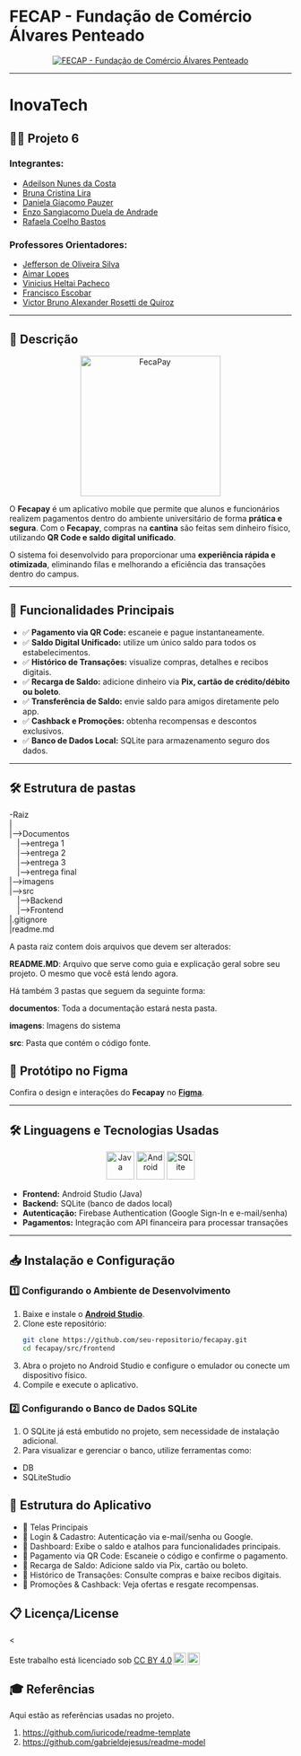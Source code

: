 # FECAP - Fundação de Comércio Álvares Penteado

<p align="center">
<a href="https://www.fecap.br/"><img src="https://encrypted-tbn0.gstatic.com/images?q=tbn:ANd9GcRhZPrRa89Kma0ZZogxm0pi-tCn_TLKeHGVxywp-LXAFGR3B1DPouAJYHgKZGV0XTEf4AE&usqp=CAU" alt="FECAP - Fundação de Comércio Álvares Penteado"></a>
</p>

---

# InovaTech

## 👨‍💻 Projeto 6

### **Integrantes:**  
- [Adeilson Nunes da Costa](https://www.linkedin.com/in/adeilson-da-costa-3013871b1/)
- [Bruna Cristina Lira](https://www.linkedin.com/in/brunacristinalira/)  
- [Daniela Giacomo Pauzer](https://www.linkedin.com/in/daniela-giacomo-pauzer-a25a64304/)
- [Enzo Sangiacomo Duela de Andrade](https://www.linkedin.com/in/enzo-sangiacomo-3203602b3/) 
- [Rafaela Coelho Bastos](https://www.linkedin.com/in/rafaela-coelho-bastos/)

### **Professores Orientadores:**  
- [Jefferson de Oliveira Silva](https://www.linkedin.com/in/jefferson-o-silva/)
- [Aimar Lopes](https://www.linkedin.com/in/aimarlopes/)  
- [Vinicius Heltai Pacheco](https://www.linkedin.com/in/vheltai/)
- [Francisco Escobar](https://www.linkedin.com/in/francisco-escobar/)
- [Victor Bruno Alexander Rosetti de Quiroz](https://www.linkedin.com/in/victorbarq/)

---

## 📖 Descrição

<p align="center">
<img src="Imagens/Logo FecaPay.jpeg" alt="FecaPay" width="250">
</p>

O **Fecapay** é um aplicativo mobile que permite que alunos e funcionários realizem pagamentos dentro do ambiente universitário de forma **prática e segura**. Com o **Fecapay**, compras na **cantina** são feitas sem dinheiro físico, utilizando **QR Code e saldo digital unificado**.

O sistema foi desenvolvido para proporcionar uma **experiência rápida e otimizada**, eliminando filas e melhorando a eficiência das transações dentro do campus.

---

## 🚀 Funcionalidades Principais

- ✅ **Pagamento via QR Code:** escaneie e pague instantaneamente.  
- ✅ **Saldo Digital Unificado:** utilize um único saldo para todos os estabelecimentos.  
- ✅ **Histórico de Transações:** visualize compras, detalhes e recibos digitais.  
- ✅ **Recarga de Saldo:** adicione dinheiro via **Pix, cartão de crédito/débito ou boleto**.  
- ✅ **Transferência de Saldo:** envie saldo para amigos diretamente pelo app.  
- ✅ **Cashback e Promoções:** obtenha recompensas e descontos exclusivos.  
- ✅ **Banco de Dados Local:** SQLite para armazenamento seguro dos dados.  

---

## 🛠 Estrutura de pastas

-Raiz<br>
|<br>
|-->Documentos<br>
  &emsp;|-->entrega 1<br>
  &emsp;|-->entrega 2<br>
  &emsp;|-->entrega 3<br>
  &emsp;|-->entrega final <br>
|-->imagens<br>
|-->src<br>
  &emsp;|-->Backend<br>
  &emsp;|-->Frontend<br>
|.gitignore<br>
|readme.md<br>

A pasta raiz contem dois arquivos que devem ser alterados:

<b>README.MD</b>: Arquivo que serve como guia e explicação geral sobre seu projeto. O mesmo que você está lendo agora.

Há também 3 pastas que seguem da seguinte forma:

<b>documentos</b>: Toda a documentação estará nesta pasta.

<b>imagens</b>: Imagens do sistema

<b>src</b>: Pasta que contém o código fonte.

## 🎨 Protótipo no Figma

Confira o design e interações do **Fecapay** no **[Figma](https://www.figma.com/design/uScZbkNU86u2QLtwCOo2dG/app?node-id=23-3&t=oy9jqqHfqtgiXo8i-1)**.

---

## 🛠 Linguagens e Tecnologias Usadas

<p align="center">
  <img src="https://cdn.jsdelivr.net/gh/devicons/devicon/icons/java/java-original.svg" width="50" height="50" alt="Java"/>
  <img src="https://cdn.jsdelivr.net/gh/devicons/devicon/icons/android/android-original.svg" width="50" height="50" alt="Android"/>
  <img src="https://cdn.jsdelivr.net/gh/devicons/devicon/icons/sqlite/sqlite-original.svg" width="50" height="50" alt="SQLite"/>
</p>

- **Frontend:** Android Studio (Java)  
- **Backend:** SQLite (banco de dados local)  
- **Autenticação:** Firebase Authentication (Google Sign-In e e-mail/senha)  
- **Pagamentos:** Integração com API financeira para processar transações  

---

## 📥 Instalação e Configuração

### **1️⃣ Configurando o Ambiente de Desenvolvimento**

1. Baixe e instale o **[Android Studio](https://developer.android.com/studio)**.
2. Clone este repositório:
   ```bash
   git clone https://github.com/seu-repositorio/fecapay.git
   cd fecapay/src/frontend
3. Abra o projeto no Android Studio e configure o emulador ou conecte um dispositivo físico.
4. Compile e execute o aplicativo.

### **2️⃣ Configurando o Banco de Dados SQLite**
1. O SQLite já está embutido no projeto, sem necessidade de instalação adicional.
2. Para visualizar e gerenciar o banco, utilize ferramentas como:
 - DB
 - SQLiteStudio


## 📌 Estrutura do Aplicativo
- 📌 Telas Principais
- 📌 Login & Cadastro: Autenticação via e-mail/senha ou Google.
- 📌 Dashboard: Exibe o saldo e atalhos para funcionalidades principais.
- 📌 Pagamento via QR Code: Escaneie o código e confirme o pagamento.
- 📌 Recarga de Saldo: Adicione saldo via Pix, cartão ou boleto.
- 📌 Histórico de Transações: Consulte compras e baixe recibos digitais.
- 📌 Promoções & Cashback: Veja ofertas e resgate recompensas.


## 📋 Licença/License
<<p xmlns:cc="http://creativecommons.org/ns#" >Este trabalho está licenciado sob <a href="https://creativecommons.org/licenses/by/4.0/?ref=chooser-v1" target="_blank" rel="license noopener noreferrer" style="display:inline-block;">CC BY 4.0<img style="height:22px!important;margin-left:3px;vertical-align:text-bottom;" src="https://mirrors.creativecommons.org/presskit/icons/cc.svg?ref=chooser-v1" alt=""><img style="height:22px!important;margin-left:3px;vertical-align:text-bottom;" src="https://mirrors.creativecommons.org/presskit/icons/by.svg?ref=chooser-v1" alt=""></a></p>

## 🎓 Referências

Aqui estão as referências usadas no projeto.

1. <https://github.com/iuricode/readme-template>
2. <https://github.com/gabrieldejesus/readme-model>

